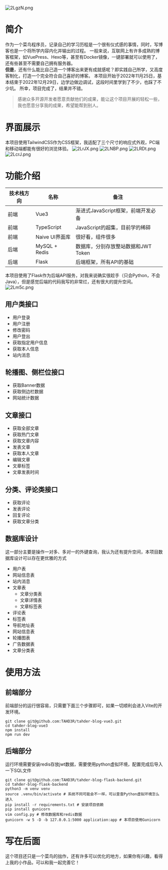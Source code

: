 ![2LgzN.png](https://i.328888.xyz/2023/01/17/2LgzN.png)
# 简介
作为一个菜鸟程序员，记录自己的学习历程是一个很有仪式感的事情，同时，写博客也是一个将所学内容内化并输出的过程。
一般来说，互联网上有许多成熟的博客框架，如VuePress、Hexo等，甚至有Docker镜像，一键部署就可以使用了，还有些甚至不需要自己拥有服务器。  
**但是**，还有什么能比自己造一个博客出来更有成就感呢？即实践自己所学，又高度客制化，打造一个完全符合自己喜好的博客。
本项目开始于2022年11月25日，基本结束于2022年12月29日，边学边做边调试，这段时间里学到了不少，也踩了不少坑。
所幸，项目完成了，结果并不错。
> 感谢众多开源开发者愿意贡献他们的成果，能让这个项目开展的轻松一些，我也愿意分享我的成果，希望能帮到别人。
# 界面展示
本项目使用TailwindCSS作为CSS框架，我适配了三个尺寸的响应式外观，PC端和移动端都能有很好的浏览体验。
![2LrJX.png](https://i.328888.xyz/2023/01/17/2LrJX.png)
![2LNBP.png](https://i.328888.xyz/2023/01/17/2LNBP.png)
![2LRDt.png](https://i.328888.xyz/2023/01/17/2LRDt.png)
![2LcrJ.png](https://i.328888.xyz/2023/01/17/2LcrJ.png)
# 功能介绍
| 技术栈方向 | 名称           | 备注                                |
| ---------- | -------------- | ----------------------------------- |
| 前端       | Vue3           | 渐进式JavaScript框架，前端开发必备  |
| 前端       | TypeScript     | JavaScript的超集，目前学的稀碎      |
| 前端       | Naive UI界面库 | 很好看，组件很多                    |
| 后端       | MySQL + Redis  | 数据库，分别存放整站数据和JWT Token |
| 后端       | Flask          | 后端框架，所有API的基础 |
本项目使用了Flask作为后端API服务，对我来说确实很趁手（只会Python，不会Java），但是感觉后端的代码我写的非常烂，还有很大的提升空间。
![2Lm5c.png](https://i.328888.xyz/2023/01/17/2Lm5c.png)
## 用户类接口
- 用户登录
- 用户注册
- 修改密码
- 用户登出
- 获取指定用户信息
- 获取本人信息
- 站内消息
## 轮播图、侧栏位接口
- 获取Banner数据
- 获取侧边栏数据
- 网站统计数据
## 文章接口
- 获取全部文章
- 获取热门文章
- 获取文章内容
- 发表文章
- 获取本人文章
- 编辑文章
- 文章标签
- 文章发表时间
## 分类、评论类接口
- 获取评论
- 发表评论
- 回复评论
- 获取文章分类
## 数据库设计
这一部分主要是操作一对多、多对一的外键查询，我认为还有提升空间，本项目数据库设计可以存在更优雅的方式
- 用户表
- 网站信息表
- 站内消息
- 文章表
  - 文章分类表
  - 文章详情表
  - 文章标签表
- 评论表
- 标签表
- 导航地址表
- 网站信息表
- 轮播图表
- 广告数据表
- 文章分类表
# 使用方法
## 前端部分
前端部分的运行很容易，只需要下面三个步骤即可，如果一切顺利会进入Vite的开发环境。
```shell
git clone git@github.com:TAHD3R/tahder-blog-vue3.git
cd tahder-blog-vue3
npm install
npm run dev
```
## 后端部分
运行环境需要安装redis存放jwt数据，需要使用python虚拟环境，配置完成后导入一下SQL文件
```shell
git clone git@github.com:TAHD3R/tahder-blog-flask-backend.git
cd tahder-blog-flask-backend
python3 -m venv venv
source .venv/bin/activate # 系统不同可能会不一样，可以查查Python虚拟环境怎么进入
pip install -r requirements.txt # 安装项目依赖
pip install gunicorn
vim config.py # 修改数据库和redis数据
gunicorn -w 5 -D -b 127.0.0.1:5000 application:app # 本项目使用Gunicorn
```
# 写在后面
这个项目还只是一个菜鸟的拙作，还有许多可以优化的地方，如果你有兴趣，看得上我的小作品，可以和我一起完善它！